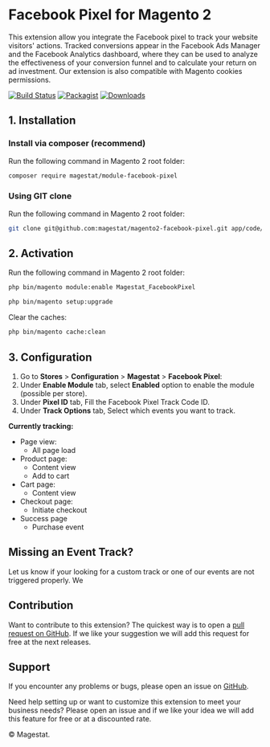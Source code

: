# Facebook Pixel for Magento 2

This extension allow you integrate the Facebook pixel to track your website visitors' actions. Tracked conversions appear in the Facebook Ads Manager and the Facebook Analytics dashboard, where they can be used to analyze the effectiveness of your conversion funnel and to calculate your return on ad investment. Our extension is also compatible with Magento cookies permissions. 

[![Build Status](https://travis-ci.org/magestat/magento2-facebook-pixel.svg?branch=develop)](https://travis-ci.org/magestat/magento2-facebook-pixel) [![Packagist](https://img.shields.io/packagist/v/magestat/module-facebook-pixel.svg)](https://packagist.org/packages/magestat/module-facebook-pixel) [![Downloads](https://img.shields.io/packagist/dt/magestat/module-facebook-pixel.svg)](https://packagist.org/packages/magestat/module-facebook-pixel)

## 1. Installation

### Install via composer (recommend)

Run the following command in Magento 2 root folder:
```sh
composer require magestat/module-facebook-pixel
```

### Using GIT clone

Run the following command in Magento 2 root folder:
```sh
git clone git@github.com:magestat/magento2-facebook-pixel.git app/code/Magestat/FacebookPixel
```

## 2. Activation

Run the following command in Magento 2 root folder:
```sh
php bin/magento module:enable Magestat_FacebookPixel
```

```sh
php bin/magento setup:upgrade
```

Clear the caches:
```sh
php bin/magento cache:clean
```

## 3. Configuration

1. Go to **Stores** > **Configuration** > **Magestat** > **Facebook Pixel**:
2. Under **Enable Module** tab, select **Enabled** option to enable the module (possible per store).
3. Under **Pixel ID** tab, Fill the Facebook Pixel Track Code ID.
4. Under **Track Options** tab, Select which events you want to track.

**Currently tracking:**
- Page view:
  - All page load
- Product page:
  - Content view
  - Add to cart
- Cart page:
  - Content view
- Checkout page:
  - Initiate checkout
- Success page
  - Purchase event


## Missing an Event Track?
Let us know if your looking for a custom track or one of our events are not triggered properly.
We

## Contribution

Want to contribute to this extension? The quickest way is to open a [pull request on GitHub](https://help.github.com/articles/using-pull-requests).
If we like your suggestion we will add this request for free at the next releases.

## Support

If you encounter any problems or bugs, please open an issue on [GitHub](https://github.com/magestat/magento2-facebook-pixel/issues).

Need help setting up or want to customize this extension to meet your business needs? Please open an issue and if we like your idea we will add this feature for free or at a discounted rate.

© Magestat.
